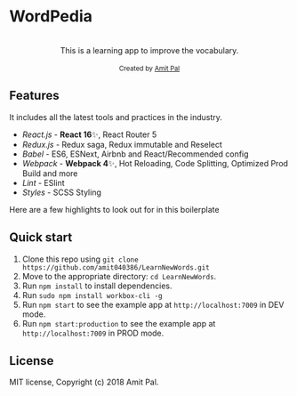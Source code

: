 <h1>WordPedia</h1>

<br />

<div align="center">This is a learning app to improve the vocabulary.</div>

<br />

<div align="center">
  <sub>Created by <a href="https://www.linkedin.com/in/amit-pal-0241423a/">Amit Pal</a></sub>
</div>

## Features

It includes all the latest tools and practices in the industry.

- _React.js_ - **React 16**✨, React Router 5
- _Redux.js_ - Redux saga, Redux immutable and Reselect
- _Babel_ - ES6, ESNext, Airbnb and React/Recommended config
- _Webpack_ - **Webpack 4**✨, Hot Reloading, Code Splitting, Optimized Prod Build and more
- _Lint_ - ESlint
- _Styles_ - SCSS Styling

Here are a few highlights to look out for in this boilerplate

## Quick start

1. Clone this repo using `git clone https://github.com/amit040386/LearnNewWords.git`
2. Move to the appropriate directory: `cd LearnNewWords`.<br />
3. Run `npm install` to install dependencies.<br />
4. Run `sudo npm install workbox-cli -g`
5. Run `npm start` to see the example app at `http://localhost:7009` in DEV mode.
6. Run `npm start:production` to see the example app at `http://localhost:7009` in PROD mode.

## License

MIT license, Copyright (c) 2018 Amit Pal.
